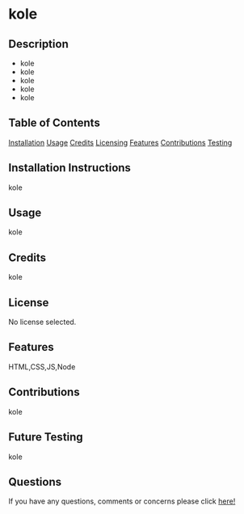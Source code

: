 # kole

## Description
- kole
- kole
- kole
- kole
- kole

## Table of Contents
[Installation](##Installation)
[Usage](##Usage)
[Credits](##Credits)
[Licensing](##License)
[Features](##Features)
[Contributions](##Contributions)
[Testing](##Future)

## Installation Instructions
kole

## Usage
kole

## Credits
kole

## License
No license selected.

## Features
HTML,CSS,JS,Node

## Contributions
kole

## Future Testing
kole

## Questions
If you have any questions, comments or concerns please click [here!](https://github.com/kole)
